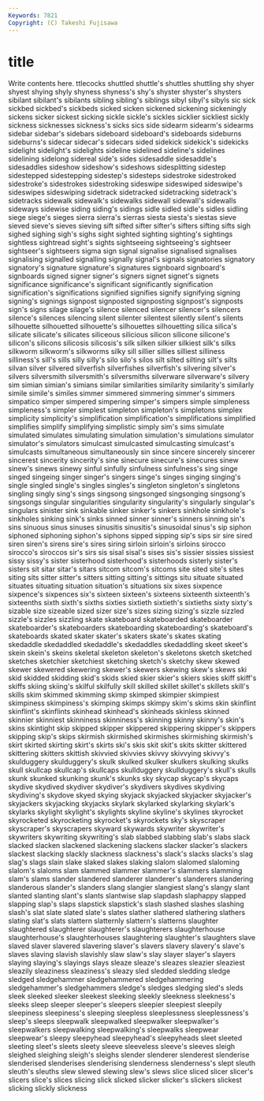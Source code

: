 ```yaml
---
Keywords: 7821 
Copyright: (C) Takeshi Fujisawa
---
```


# title

Write contents here.
ttlecocks shuttled
shuttle's shuttles shuttling shy shyer shyest shying shyly shyness shyness's
shy's shyster shyster's shysters sibilant sibilant's sibilants sibling sibling's siblings
sibyl sibyl's sibyls sic sick sickbed sickbed's sickbeds sicked sicken
sickened sickening sickeningly sickens sicker sickest sicking sickle sickle's sickles
sicklier sickliest sickly sickness sicknesses sickness's sicks sics side sidearm
sidearm's sidearms sidebar sidebar's sidebars sideboard sideboard's sideboards sideburns sideburns's
sidecar sidecar's sidecars sided sidekick sidekick's sidekicks sidelight sidelight's sidelights
sideline sidelined sideline's sidelines sidelining sidelong sidereal side's sides sidesaddle
sidesaddle's sidesaddles sideshow sideshow's sideshows sidesplitting sidestep sidestepped sidestepping sidestep's
sidesteps sidestroke sidestroked sidestroke's sidestrokes sidestroking sideswipe sideswiped sideswipe's sideswipes
sideswiping sidetrack sidetracked sidetracking sidetrack's sidetracks sidewalk sidewalk's sidewalks sidewall
sidewall's sidewalls sideways sidewise siding siding's sidings sidle sidled sidle's
sidles sidling siege siege's sieges sierra sierra's sierras siesta siesta's
siestas sieve sieved sieve's sieves sieving sift sifted sifter sifter's
sifters sifting sifts sigh sighed sighing sigh's sighs sight sighted
sighting sighting's sightings sightless sightread sight's sights sightseeing sightseeing's sightseer
sightseer's sightseers sigma sign signal signalise signalised signalises signalising signalled
signalling signally signal's signals signatories signatory signatory's signature signature's signatures
signboard signboard's signboards signed signer signer's signers signet signet's signets
significance significance's significant significantly signification signification's significations signified signifies signify
signifying signing signing's signings signpost signposted signposting signpost's signposts sign's
signs silage silage's silence silenced silencer silencer's silencers silence's silences
silencing silent silenter silentest silently silent's silents silhouette silhouetted silhouette's
silhouettes silhouetting silica silica's silicate silicate's silicates siliceous silicious silicon
silicone silicone's silicon's silicons silicosis silicosis's silk silken silkier silkiest
silk's silks silkworm silkworm's silkworms silky sill sillier sillies silliest
silliness silliness's sill's sills silly silly's silo silo's silos silt
silted silting silt's silts silvan silver silvered silverfish silverfishes silverfish's
silvering silver's silvers silversmith silversmith's silversmiths silverware silverware's silvery sim
simian simian's simians similar similarities similarity similarity's similarly simile simile's
similes simmer simmered simmering simmer's simmers simpatico simper simpered simpering
simper's simpers simple simpleness simpleness's simpler simplest simpleton simpleton's simpletons
simplex simplicity simplicity's simplification simplification's simplifications simplified simplifies simplify simplifying
simplistic simply sim's sims simulate simulated simulates simulating simulation simulation's
simulations simulator simulator's simulators simulcast simulcasted simulcasting simulcast's simulcasts simultaneous
simultaneously sin since sincere sincerely sincerer sincerest sincerity sincerity's sine
sinecure sinecure's sinecures sinew sinew's sinews sinewy sinful sinfully sinfulness
sinfulness's sing singe singed singeing singer singer's singers singe's singes
singing singing's single singled single's singles singles's singleton singleton's singletons
singling singly sing's sings singsong singsonged singsonging singsong's singsongs singular
singularities singularity singularity's singularly singular's singulars sinister sink sinkable sinker
sinker's sinkers sinkhole sinkhole's sinkholes sinking sink's sinks sinned sinner
sinner's sinners sinning sin's sins sinuous sinus sinuses sinusitis sinusitis's
sinusoidal sinus's sip siphon siphoned siphoning siphon's siphons sipped sipping
sip's sips sir sire sired siren siren's sirens sire's sires
siring sirloin sirloin's sirloins sirocco sirocco's siroccos sir's sirs sis
sisal sisal's sises sis's sissier sissies sissiest sissy sissy's sister
sisterhood sisterhood's sisterhoods sisterly sister's sisters sit sitar sitar's sitars
sitcom sitcom's sitcoms site sited site's sites siting sits sitter
sitter's sitters sitting sitting's sittings situ situate situated situates situating
situation situation's situations six sixes sixpence sixpence's sixpences six's sixteen
sixteen's sixteens sixteenth sixteenth's sixteenths sixth sixth's sixths sixties sixtieth
sixtieth's sixtieths sixty sixty's sizable size sizeable sized sizer size's
sizes sizing sizing's sizzle sizzled sizzle's sizzles sizzling skate skateboard
skateboarded skateboarder skateboarder's skateboarders skateboarding skateboarding's skateboard's skateboards skated skater
skater's skaters skate's skates skating skedaddle skedaddled skedaddle's skedaddles skedaddling
skeet skeet's skein skein's skeins skeletal skeleton skeleton's skeletons sketch
sketched sketches sketchier sketchiest sketching sketch's sketchy skew skewed skewer
skewered skewering skewer's skewers skewing skew's skews ski skid skidded
skidding skid's skids skied skier skier's skiers skies skiff skiff's
skiffs skiing skiing's skilful skilfully skill skilled skillet skillet's skillets
skill's skills skim skimmed skimming skimp skimped skimpier skimpiest skimpiness
skimpiness's skimping skimps skimpy skim's skims skin skinflint skinflint's skinflints
skinhead skinhead's skinheads skinless skinned skinnier skinniest skinniness skinniness's skinning
skinny skinny's skin's skins skintight skip skipped skipper skippered skippering
skipper's skippers skipping skip's skips skirmish skirmished skirmishes skirmishing skirmish's
skirt skirted skirting skirt's skirts ski's skis skit skit's skits
skitter skittered skittering skitters skittish skivvied skivvies skivvy skivvying skivvy's
skulduggery skulduggery's skulk skulked skulker skulkers skulking skulks skull skullcap
skullcap's skullcaps skullduggery skullduggery's skull's skulls skunk skunked skunking skunk's
skunks sky skycap skycap's skycaps skydive skydived skydiver skydiver's skydivers
skydives skydiving skydiving's skydove skyed skying skyjack skyjacked skyjacker skyjacker's
skyjackers skyjacking skyjacks skylark skylarked skylarking skylark's skylarks skylight skylight's
skylights skyline skyline's skylines skyrocket skyrocketed skyrocketing skyrocket's skyrockets sky's
skyscraper skyscraper's skyscrapers skyward skywards skywriter skywriter's skywriters skywriting skywriting's
slab slabbed slabbing slab's slabs slack slacked slacken slackened slackening
slackens slacker slacker's slackers slackest slacking slackly slackness slackness's slack's
slacks slacks's slag slag's slags slain slake slaked slakes slaking
slalom slalomed slaloming slalom's slaloms slam slammed slammer slammer's slammers
slamming slam's slams slander slandered slanderer slanderer's slanderers slandering slanderous
slander's slanders slang slangier slangiest slang's slangy slant slanted slanting
slant's slants slantwise slap slapdash slaphappy slapped slapping slap's slaps
slapstick slapstick's slash slashed slashes slashing slash's slat slate slated
slate's slates slather slathered slathering slathers slating slat's slats slattern
slatternly slattern's slatterns slaughter slaughtered slaughterer slaughterer's slaughterers slaughterhouse slaughterhouse's
slaughterhouses slaughtering slaughter's slaughters slave slaved slaver slavered slavering slaver's
slavers slavery slavery's slave's slaves slaving slavish slavishly slaw slaw's
slay slayer slayer's slayers slaying slaying's slayings slays sleaze sleaze's
sleazes sleazier sleaziest sleazily sleaziness sleaziness's sleazy sled sledded sledding
sledge sledged sledgehammer sledgehammered sledgehammering sledgehammer's sledgehammers sledge's sledges sledging
sled's sleds sleek sleeked sleeker sleekest sleeking sleekly sleekness sleekness's
sleeks sleep sleeper sleeper's sleepers sleepier sleepiest sleepily sleepiness sleepiness's
sleeping sleepless sleeplessness sleeplessness's sleep's sleeps sleepwalk sleepwalked sleepwalker sleepwalker's
sleepwalkers sleepwalking sleepwalking's sleepwalks sleepwear sleepwear's sleepy sleepyhead sleepyhead's sleepyheads
sleet sleeted sleeting sleet's sleets sleety sleeve sleeveless sleeve's sleeves
sleigh sleighed sleighing sleigh's sleighs slender slenderer slenderest slenderise slenderised
slenderises slenderising slenderness slenderness's slept sleuth sleuth's sleuths slew slewed
slewing slew's slews slice sliced slicer slicer's slicers slice's slices
slicing slick slicked slicker slicker's slickers slickest slicking slickly slickness
